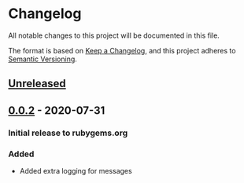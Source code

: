 # Changelog
All notable changes to this project will be documented in this file.

The format is based on [Keep a Changelog](https://keepachangelog.com/en/1.0.0/),
and this project adheres to [Semantic Versioning](https://semver.org/spec/v2.0.0.html).

## [Unreleased]

## [0.0.2] - 2020-07-31
### Initial release to rubygems.org

### Added
- Added extra logging for messages

[Unreleased]: https://github.com/RedHatInsights/receptor_controller-client-ruby/compare/v0.0.2...HEAD
[0.0.2]: https://github.com/RedHatInsights/receptor_controller-client-ruby/releases/tag/v0.0.2
